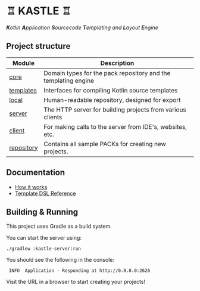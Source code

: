 # ♖ KASTLE ♖

_**K**otlin **A**pplication **S**ourcecode **T**emplating and **L**ayout **E**ngine_

## Project structure

| Module                          | Description                                                    |
|---------------------------------|----------------------------------------------------------------|
| [core](kastle-core)             | Domain types for the pack repository and the templating engine |
| [templates](kastle-templates)   | Interfaces for compiling Kotlin source templates               |
| [local](kastle-local)           | Human-readable repository, designed for export                 |
| [server](kastle-server)         | The HTTP server for building projects from various clients     |
| [client](kastle-client)         | For making calls to the server from IDE's, websites, etc.      |
| [repository](repository)        | Contains all sample PACKs for creating new projects.           |

## Documentation

- [How it works](docs/overview.md)
- [Template DSL Reference](docs/dsl.md)

## Building & Running

This project uses Gradle as a build system.

You can start the server using:

```
./gradlew :kastle-server:run
```

You should see the following in the console:
```
 INFO  Application - Responding at http://0.0.0.0:2626
```

Visit the URL in a browser to start creating your projects!